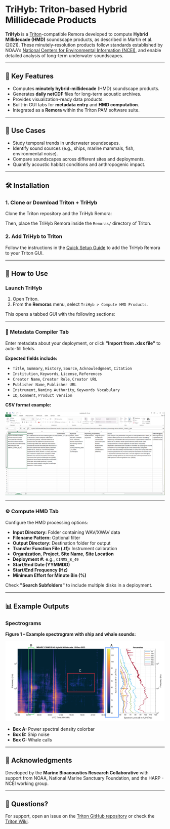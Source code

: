 # TriHyb: Triton-based Hybrid Millidecade Products

**TriHyb** is a [Triton](https://github.com/MarineBioAcousticsRC/Triton)-compatible Remora developed to compute **Hybrid Millidecade (HMD)** soundscape products, as described in Martin et al. (2021). These minutely-resolution products follow standards established by NOAA's [National Centers for Environmental Information (NCEI)](https://www.ncei.noaa.gov/), and enable detailed analysis of long-term underwater soundscapes.

---

## 🚀 Key Features

- Computes **minutely hybrid-millidecade** (HMD) soundscape products.
- Generates **daily netCDF** files for long-term acoustic archives.
- Provides visualization-ready data products.
- Built-in GUI tabs for **metadata entry** and **HMD computation**.
- Integrated as a **Remora** within the Triton PAM software suite.

---

## 🧭 Use Cases

- Study temporal trends in underwater soundscapes.
- Identify sound sources (e.g., ships, marine mammals, fish, environmental noise).
- Compare soundscapes across different sites and deployments.
- Quantify acoustic habitat conditions and anthropogenic impact.

---

## 🛠️ Installation

### 1. Clone or Download Triton + TriHyb

Clone the Triton repository and the TriHyb Remora:

Then, place the TriHyb Remora inside the `Remoras/` directory of Triton.

### 2. Add TriHyb to Triton

Follow the instructions in the [Quick Setup Guide](https://github.com/MarineBioAcousticsRC/Triton/wiki/Quick-Setup#step-4-add-remoras) to add the TriHyb Remora to your Triton GUI.

---

## 🧪 How to Use

### Launch TriHyb

1. Open Triton.  
2. From the **Remoras** menu, select `TriHyb > Compute HMD Products`.

This opens a tabbed GUI with the following sections:

---

### 🔖 Metadata Compiler Tab

Enter metadata about your deployment, or click **"Import from .xlsx file"** to auto-fill fields.

**Expected fields include:**

- `Title`, `Summary`, `History`, `Source`, `Acknowledgment`, `Citation`  
- `Institution`, `Keywords`, `License`, `References`  
- `Creator Name`, `Creator Role`, `Creator URL`  
- `Publisher Name`, `Publisher URL`  
- `Instrument`, `Naming Authority`, `Keywords Vocabulary`  
- `ID`, `Comment`, `Product Version`

**CSV format example:**

![CSV Example](https://github.com/miguelgonzalez12/Remora-wiki-draft-/blob/main/Meta_data1029.PNG)

---

### ⚙️ Compute HMD Tab

Configure the HMD processing options:

- **Input Directory:** Folder containing WAV/XWAV data  
- **Filename Pattern:** Optional filter  
- **Output Directory:** Destination folder for output  
- **Transfer Function File (.tf):** Instrument calibration  
- **Organization**, **Project**, **Site Name**, **Site Location**  
- **Deployment #:** e.g., `CINMS_B_49`  
- **Start/End Date (YYMMDD)**  
- **Start/End Frequency (Hz)**  
- **Minimum Effort for Minute Bin (%)**

Check **"Search Subfolders"** to include multiple disks in a deployment.

---

## 📊 Example Outputs

### Spectrograms

**Figure 1 – Example spectrogram with ship and whale sounds:**

![Spectrogram Example](https://github.com/miguelgonzalez12/Remora-wiki-draft-/blob/main/IMG_1249.png)

- **Box A:** Power spectral density colorbar  
- **Box B:** Ship noise  
- **Box C:** Whale calls

---

## 🤝 Acknowledgments

Developed by the **Marine Bioacoustics Research Collaborative** with support from NOAA, National Marine Sanctuary Foundation, and the HARP - NCEI working group.

---

## 🧠 Questions?

For support, open an issue on the [Triton GitHub repository](https://github.com/MarineBioAcousticsRC/Triton/issues) or check the [Triton Wiki](https://github.com/MarineBioAcousticsRC/Triton/wiki).


